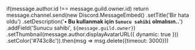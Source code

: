   if(message.author.id !== message.guild.owner.id) return message.channel.send(new Discord.MessageEmbed()
   .setTitle('Bir hata oldu')
   .setDescription('**• Bu kullanmak için `Sunucu sahibi` olmalısın..**')
   .addField('Sunucu sahibi', `${message.guild.owner}`)
   .setThumbnail(message.author.displayAvatarURL({ dynamic: true }))
   .setColor('#743c8c')).then(msg => msg.delete({timeout: 3000}))